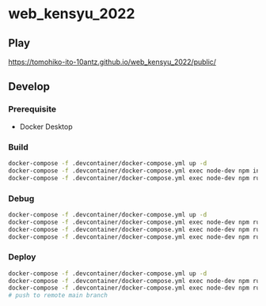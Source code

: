 # web_kensyu_2022

## Play

https://tomohiko-ito-10antz.github.io/web_kensyu_2022/public/

## Develop

### Prerequisite

* Docker Desktop

### Build

```sh
docker-compose -f .devcontainer/docker-compose.yml up -d
docker-compose -f .devcontainer/docker-compose.yml exec node-dev npm install
docker-compose -f .devcontainer/docker-compose.yml exec node-dev npm run build
```

### Debug

```sh
docker-compose -f .devcontainer/docker-compose.yml up -d
docker-compose -f .devcontainer/docker-compose.yml exec node-dev npm run build
docker-compose -f .devcontainer/docker-compose.yml exec node-dev npm run deploy-debug
docker-compose -f .devcontainer/docker-compose.yml exec node-dev npm run serve
```

### Deploy

```sh
docker-compose -f .devcontainer/docker-compose.yml up -d
docker-compose -f .devcontainer/docker-compose.yml exec node-dev npm run build
docker-compose -f .devcontainer/docker-compose.yml exec node-dev npm run deploy
# push to remote main branch
```
